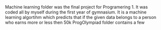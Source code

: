 Machine learning folder was the final project for Programering 1. It was coded all by myself during the first year of gymnasium. It is a machine learning algortihm which predicts that if the given data belongs to a person who earns more or less then 50k
ProgOlympiad folder contains a few 
